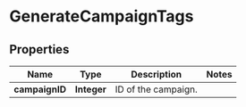 

# GenerateCampaignTags

## Properties

Name | Type | Description | Notes
------------ | ------------- | ------------- | -------------
**campaignID** | **Integer** | ID of the campaign. | 




